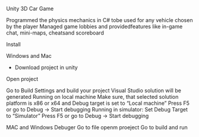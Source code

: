 Unity 3D Car Game

Programmed the physics mechanics in C# tobe used for any vehicle chosen by the player
Managed  game lobbies and providedfeatures like in-game chat, mini-maps, cheatsand scoreboard

Install

Windows and Mac
- Download project in unity


Open project

Go to Build Settings and build your project 
Visual Studio solution will be generated
Running on local machine
Make sure, that selected solution platform is x86 or x64 and Debug target is set to “Local machine”
Press F5 or go to Debug -> Start debugging
Running in simulator:
Set Debug Target to “Simulator”
Press F5 or go to Debug -> Start debugging


MAC and Windows Debuger
Go to file
openm proeject
Go to build and run

